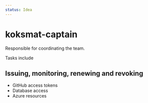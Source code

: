 ```yaml
---
status: Idea
---
```

# koksmat-captain

Responsible for coordinating the team.

Tasks include
## Issuing, monitoring, renewing and revoking
- GitHub access tokens
- Database access
- Azure resources  

